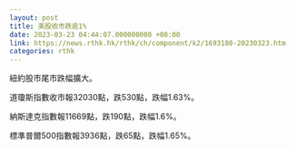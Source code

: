 ```yaml
---
layout: post
title: 美股收市跌逾1%
date: 2023-03-23 04:44:07.000000000 +08:00
link: https://news.rthk.hk/rthk/ch/component/k2/1693180-20230323.htm
categories: rthk
---
```


紐約股市尾市跌幅擴大。

道瓊斯指數收市報32030點，跌530點，跌幅1.63%。

納斯達克指數報11669點，跌190點，跌幅1.6%。

標準普爾500指數報3936點，跌65點，跌幅1.65%。
